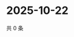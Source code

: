# 2025-10-22

共 0 条

<!-- BEGIN ZHIHUQUESTIONS -->
<!-- 最后更新时间 Wed Oct 22 2025 02:15:24 GMT+0800 (China Standard Time) -->

<!-- END ZHIHUQUESTIONS -->
